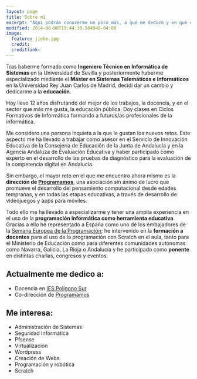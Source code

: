 ```yaml
---
layout: page
title: Sobre mí
excerpt: "Aquí podrás conocerme un poco más, a qué me dedico y en qué estoy embarcado"
modified: 2014-08-08T19:44:38.564948-04:00
image:
  feature: jiebe.jpg
  credit: 
  creditlink: 
---
```


Tras haberme formado como **Ingeniero Técnico en Informática de Sistemas** en la Universidad de Sevilla y posteriormente haberme especializado mediante el **Máster en Sistemas Telemáticos e Informáticos** en la Universidad Rey Juan Carlos de Madrid, decidí dar un cambio y dedicarme a la **educación**.

Hoy llevo 12 años disfrutando del mejor de los trabajos, la docencia, y en el sector que más me gusta, la educación pública. Doy clases en Ciclos Formativos de Informática formando a futuros/as profesionales de la informática.

Me considero una persona inquieta a la que le gustan los nuevos retos. Este aspecto me ha llevado a trabajar como asesor en el Servicio de Innovación Educativa de la Consejería de Educación de la Junta de Andalucía y en la Agencia Andaluza de Evaluación Educativa y haber participado como experto en el desarrollo de las pruebas de diagnóstico para la evaluación de la competencia digital en Andalucía. 

Sin embargo, el mayor reto en el que me encuentro ahora mismo es la **dirección de [Programamos](http://programamos.es)**, una asociación sin ánimo de lucro que promueve el desarrollo del pensamiento computacional desde edades tempranas, y en todas las etapas educativas, a través de desarrollo de videojuegos y apps para móviles.

Todo ello me ha llevado a especializarme y tener una amplia experiencia en el uso de la **programación informática como herramienta educativa**. Gracias a ello he representado a España como uno de los embajadores de la [Semana Europea de la Programación](http://codeweek.eu); he intervenido en la **formación a docentes** para el uso de la programación con Scratch en el aula, tanto para el Ministerio de Educación como para diferentes comunidades autónomas como Navarra, Galicia, La Rioja o Andalucía y he participado como **ponente** en distintas charlas, congresos y eventos.


## Actualmente me dedico a:

* Docencia en [IES Polígono Sur](http://iespoligonosur.org)
* Co-dirección de [Programamos](http://programamos.es)

## Me interesa:
* Administración de Sistemas
* Seguridad Informática
* Pfsense
* Virtualización
* Wordpress
* Creación de Webs
* Programación y robótica
* Scratch

